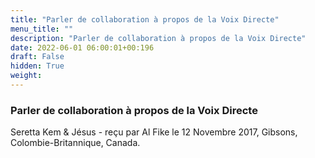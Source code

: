 ```yaml
---
title: "Parler de collaboration à propos de la Voix Directe"
menu_title: ""
description: "Parler de collaboration à propos de la Voix Directe"
date: 2022-06-01 06:00:01+00:196
draft: False
hidden: True
weight:
---
```

### Parler de collaboration à propos de la Voix Directe

Seretta Kem & Jésus - reçu par Al Fike le 12 Novembre 2017, Gibsons, Colombie-Britannique, Canada.



